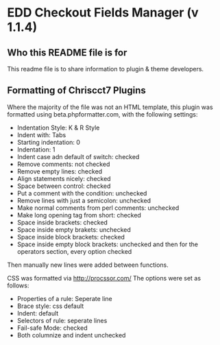 # EDD Checkout Fields Manager (v 1.1.4) #

## Who this README file is for ##
This readme file is to share information to plugin & theme developers.

## Formatting of Chriscct7 Plugins ##
Where the majority of the file was not an HTML template, this plugin was formatted
using beta.phpformatter.com, with the following settings:
+ Indentation Style: K & R Style
+ Indent with: Tabs
+ Starting indentation: 0
+ Indentation: 1
+ Indent case adn default of switch: checked
+ Remove comments: not checked
+ Remove empty lines: checked
+ Align statements nicely: checked
+ Space between control: checked
+ Put a comment with the condition: unchecked
+ Remove lines with just a semicolon: unchecked
+ Make normal comments from perl comments: unchecked
+ Make long opening tag from short: checked
+ Space inside brackets: checked
+ Space inside empty brakets: unchecked
+ Space inside block brackets: checked
+ Space inside empty block brackets: unchecked
and then for the operators section, every option checked

Then manually new lines were added between functions.

CSS was formatted via http://procssor.com/
The options were set as follows:
+ Properties of a rule: Seperate line
+ Brace style: css default
+ Indent: default
+ Selectors of rule: seperate lines
+ Fail-safe Mode: checked
+ Both columnize and indent unchecked